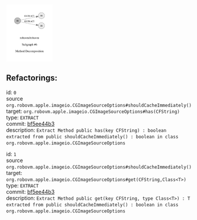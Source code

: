 <img src=subgraph_atomic_6.svg width=25%>

## Refactorings:

id: `0`\
source `org.robovm.apple.imageio.CGImageSourceOptions#shouldCacheImmediately()`\
target: `org.robovm.apple.imageio.CGImageSourceOptions#has(CFString)`\
type: `EXTRACT`\
commit: [bf5ee44b3](https://github.com/robovm/robovm/commit/bf5ee44b3b576e01ab09cae9f50300417b01dc07)\
description: `Extract Method public has(key CFString) : boolean extracted from public shouldCacheImmediately() : boolean in class org.robovm.apple.imageio.CGImageSourceOptions`

id: `1`\
source `org.robovm.apple.imageio.CGImageSourceOptions#shouldCacheImmediately()`\
target: `org.robovm.apple.imageio.CGImageSourceOptions#get(CFString,Class<T>)`\
type: `EXTRACT`\
commit: [bf5ee44b3](https://github.com/robovm/robovm/commit/bf5ee44b3b576e01ab09cae9f50300417b01dc07)\
description: `Extract Method public get(key CFString, type Class<T>) : T extracted from public shouldCacheImmediately() : boolean in class org.robovm.apple.imageio.CGImageSourceOptions`

